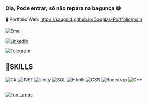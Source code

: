 ### Ola, Pode entrar, só não repara na bagunça 😅

🖥️ Portfólio Web: https://saugold.github.io/Douglas-Portfolio/main

[![Email](https://img.shields.io/badge/Gmail-D14836?style=for-the-badge&logo=gmail&logoColor=white)](mailto:douglx9898@gmail.com?subject=Ol%C3%A1)

[![Linkedin](https://img.shields.io/badge/LinkedIn-0077B5?style=for-the-badge&logo=linkedin&logoColor=white)](https://www.linkedin.com/in/marcio-douglas-alexandrino-925a8220b/)

[![Telegram](https://img.shields.io/badge/Telegram-2CA5E0?style=for-the-badge&logo=telegram&logoColor=white)](https://t.me/Saugold)

## 🚀SKILLS

<div style="Display: inline_block">
    <img align="center" alt = "C#" src="https://img.shields.io/badge/C%23-239120?style=for-the-badge&logo=c-sharp&logoColor=white" />
    <img align="center" alt = ".NET" src="https://img.shields.io/badge/.NET-5C2D91?style=for-the-badge&logo=.net&logoColor=white" />
    <img align="center" alt = "Unity" src="https://img.shields.io/badge/Unity-100000?style=for-the-badge&logo=unity&logoColor=white" />
    <img align="center" alt = "SQL" src="https://img.shields.io/badge/Microsoft_SQL_Server-CC2927?style=for-the-badge&logo=microsoft-sql-server&logoColor=white" />
    <img align="center" alt = "Html5" src="https://img.shields.io/badge/HTML5-E34F26?style=for-the-badge&logo=html5&logoColor=white" />
    <img align="center" alt = "CSS" src="https://img.shields.io/badge/CSS3-1572B6?style=for-the-badge&logo=css3&logoColor=white" />
    <img align="center" alt = "Bootstrap" src="https://img.shields.io/badge/Bootstrap-563D7C?style=for-the-badge&logo=bootstrap&logoColor=white" />
    <img align="center" alt = "C++" src="https://img.shields.io/badge/C%2B%2B-00599C?style=for-the-badge&logo=c%2B%2B&logoColor=white" />

    

</div>
<br/>

[![Top Langs](https://github-readme-stats.vercel.app/api/top-langs/?username=anuraghazra&layout=donut)](https://github.com/anuraghazra/github-readme-stats)
